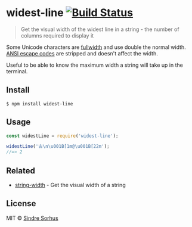 # widest-line [![Build Status](https://travis-ci.org/sindresorhus/widest-line.svg?branch=master)](https://travis-ci.org/sindresorhus/widest-line)

> Get the visual width of the widest line in a string - the number of columns required to display it

Some Unicode characters are [fullwidth](https://en.wikipedia.org/wiki/Halfwidth_and_fullwidth_forms) and use double the normal width. [ANSI escape codes](http://en.wikipedia.org/wiki/ANSI_escape_code) are stripped and doesn't affect the width.

Useful to be able to know the maximum width a string will take up in the terminal.

## Install

```
$ npm install widest-line
```

## Usage

```js
const widestLine = require('widest-line');

widestLine('古\n\u001B[1m@\u001B[22m');
//=> 2
```

## Related

- [string-width](https://github.com/sindresorhus/string-width) - Get the visual width of a string

## License

MIT © [Sindre Sorhus](https://sindresorhus.com)
